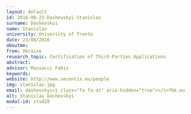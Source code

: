 ```yaml
---
layout: default 
id: 2016-08-23-Dashevskyi-Stanislav
surname: Dashevskyi
name: Stanislav
university: University of Trento
date: 23/08/2016
aboutme: 
from: Ukraine
research_topic: Certification of Third-Parties Applications
abstract: 
advisor: Massacci Fabio
keywords: 
website: http://www.secentis.eu/people
img: stanislav.jpg
email: dashevskyi<i class="fa fa-at" aria-hidden="true"></i>fbk.eu
alt: Stanislav Dashevskyi
modal-id: stud28
---
```

